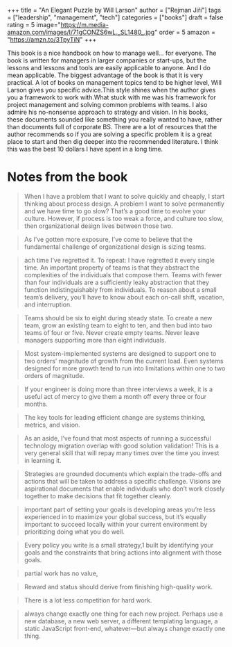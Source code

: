 +++
title = "An Elegant Puzzle by Will Larson"
author = ["Rejman Jiří"]
tags = ["leadership", "management", "tech"]
categories = ["books"]
draft = false
rating = 5
image="https://m.media-amazon.com/images/I/71gCONZS6wL._SL1480_.jpg"
order = 5
amazon = "https://amzn.to/3TpyTiN"
+++

This book is a nice handbook on how to manage well... for everyone. The book is
written for managers in larger companies or start-ups, but the lessons and
lessons and tools are easily applicable to anyone. And I do mean applicable.
The biggest advantage of the book is that it is very practical. A lot of books on management topics tend to be higher level, Will Larson gives you specific advice.This style shines when the author gives you a framework to work with.What stuck with me was his framework for project management and solving common problems with teams.
I also admire his no-nonsense approach to strategy and vision. In his books, these documents sounded like something you really wanted to have, rather than documents full of corporate BS. There are a lot of resources that the author recommends so if you are solving a specific problem it is a great place to start and then dig deeper into the recommended literature.
I think this was the best 10 dollars I have spent in a long time.

<!--more-->

# Notes from the book

> When I have a problem that I want to solve quickly and cheaply, I start thinking about process design. A problem I want to solve permanently and we have time to go slow? That’s a good time to evolve your culture. However, if process is too weak a force, and culture too slow, then organizational design lives between those two.


> As I’ve gotten more exposure, I’ve come to believe that the fundamental challenge of organizational design is sizing teams.


> ach time I’ve regretted it. To repeat: I have regretted it every single time. An important property of teams is that they abstract the complexities of the individuals that compose them. Teams with fewer than four individuals are a sufficiently leaky abstraction that they function indistinguishably from individuals. To reason about a small team’s delivery, you’ll have to know about each on-call shift, vacation, and interruption.



> Teams should be six to eight during steady state. To create a new team, grow an existing team to eight to ten, and then bud into two teams of four or five. Never create empty teams. Never leave managers supporting more than eight individuals.



> Most system-implemented systems are designed to support one to two orders’ magnitude of growth from the current load. Even systems designed for more growth tend to run into limitations within one to two orders of magnitude.



> If your engineer is doing more than three interviews a week, it is a useful act of mercy to give them a month off every three or four months.


> The key tools for leading efficient change are systems thinking, metrics, and vision.


> As an aside, I’ve found that most aspects of running a successful technology migration overlap with good solution validation! This is a very general skill that will repay many times over the time you invest in learning it.


> Strategies are grounded documents which explain the trade-offs and actions that will be taken to address a specific challenge. Visions are aspirational documents that enable individuals who don’t work closely together to make decisions that fit together cleanly.

> important part of setting your goals is developing areas you’re less experienced in to maximize your global success, but it’s equally important to succeed locally within your current environment by prioritizing doing what you do well.

> Every policy you write is a small strategy,1 built by identifying your goals and the constraints that bring actions into alignment with those goals.

> partial work has no value,

> Reward and status should derive from finishing high-quality work.

> There is a lot less competition for hard work.


> always change exactly one thing for each new project. Perhaps use a new database, a new web server, a different templating language, a static JavaScript front-end, whatever—but always change exactly one thing.
